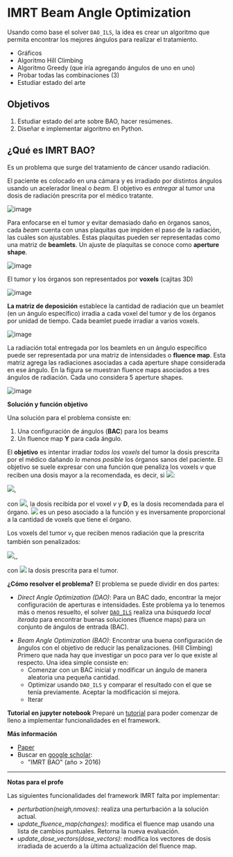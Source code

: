 IMRT Beam Angle Optimization
==
Usando como base el solver `DAO_ILS`, la idea es crear un algoritmo que permita encontrar los mejores ángulos para realizar el tratamiento.

* Gráficos
* Algoritmo Hill Climbing
* Algoritmo Greedy (que iría agregando ángulos de uno en uno)
* Probar todas las combinaciones (3)
* Estudiar estado del arte

Objetivos
--
1. Estudiar estado del arte sobre BAO, hacer resúmenes.
2. Diseñar e implementar algoritmo en Python.

¿Qué es IMRT BAO?
---
Es un problema que surge del tratamiento de cáncer usando radiación.

El paciente es colocado en una cámara y es irradiado por distintos ángulos usando un acelerador lineal o *beam*. El objetivo es *entregar* al tumor una dosis de radiación prescrita por el médico tratante.

![image](https://i.imgur.com/pcHMsyF.png)

Para enfocarse en el tumor y evitar demasiado daño en órganos sanos, cada *beam* cuenta con unas plaquitas que impiden el paso de la radiación, las cuáles son ajustables. Estas plaquitas pueden ser representadas como una matriz de **beamlets**. Un ajuste de plaquitas se conoce como **aperture shape**.

![image](https://i.imgur.com/FGb9GLX.png)

El tumor y los órganos son representados por **voxels** (cajitas 3D)

![image](https://i.imgur.com/A5yhCAo.png)

**La matriz de deposición** establece la cantidad de radiación que un beamlet (en un ángulo específico) irradia a cada voxel del tumor y de los órganos por unidad de tiempo. Cada beamlet puede irradiar a varios voxels.

![image](https://i.imgur.com/kMVBrfA.png)

La radiación total entregada por los beamlets en un ángulo específico puede ser representada por una matriz de intensidades o **fluence map**. Esta matriz agrega las radiaciones asociadas a cada aperture shape considerada en ese ángulo. 
En la figura se muestran fluence maps asociados a tres ángulos de radiación. Cada uno considera 5 aperture shapes.

![image](https://i.imgur.com/s8e9syt.png)

**Solución y función objetivo**

Una solución para el problema consiste en:

1. Una configuración de ángulos (**BAC**) para los beams
2. Un fluence map **Y** para cada ángulo.

El **objetivo** es intentar irradiar *todos los voxels* del tumor la dosis prescrita por el médico dañando *lo menos posible* los órganos sanos del paciente.
El objetivo se suele expresar con una función que penaliza los voxels *v* que reciben una dosis mayor a la recomendada, es decir, si <img src="https://render.githubusercontent.com/render/math?math=d_v(x) - D>0">:

<img src="https://render.githubusercontent.com/render/math?math=Pen(v) = \lambda \cdot (d_v(x) - D)^2">,

con <img src="https://render.githubusercontent.com/render/math?math=d_v(x)">, la dosis recibida por el voxel *v* y **D**, es la dosis recomendada para el órgano. <img src="https://render.githubusercontent.com/render/math?math=\lambda"> es un peso asociado a la función y es inversamente proporcional a la cantidad de voxels que tiene el órgano.

Los voxels del tumor $v_t$ que reciben menos radiación que la prescrita también son penalizados:

<img src="https://render.githubusercontent.com/render/math?math=Pen(v_t) = \lambda \cdot (D_t - d_{v_t}(x))^2">,, 

con <img src="https://render.githubusercontent.com/render/math?math=D_t"> la dosis prescrita para el tumor.

**¿Cómo resolver el problema?**
El problema se puede dividir en dos partes:

- *Direct Angle Optimization (DAO)*: Para un BAC dado, encontrar la mejor configuración de aperturas e intensidades. 
Este problema ya lo tenemos más o menos resuelto, el solver [`DAO_ILS`](https://github.com/rilianx/IMRTsolver) realiza una *búsqueda local iterada* para encontrar buenas soluciones (fluence maps) para un conjunto de ángulos de entrada (BAC).
* *Beam Angle Optimization (BAO)*: Encontrar una buena configuración de ángulos con el objetivo de reducir las penalizaciones. (Hill Climbing)
Primero que nada hay que investigar un poco para ver lo que existe al respecto.
Una idea simple consiste en:
	* Comenzar con un BAC inicial y modificar un ángulo de manera aleatoria una pequeña cantidad. 
	* Optimizar usando `DAO_ILS` y comparar el resultado con el que se tenía previamente. Aceptar la modificación si mejora.
	* Iterar

**Tutorial en jupyter notebook**
Preparé un [tutorial](https://github.com/rilianx/Research/blob/main/imrt_bao/tutorial.ipynb) para poder comenzar de lleno a implementar funcionalidades en el framework.


**Más información**
* [Paper](https://drive.google.com/file/d/1M0Pmn-tt4PVj5pRmWOJrnCF7j72p1tg4/view?usp=sharing)
* Buscar en [google scholar](https://scholar.google.com/):
	* "IMRT BAO" (año > 2016)

----
**Notas para el profe**

Las siguientes funcionalidades del framework IMRT falta por implementar:
* *perturbation(neigh,nmoves)*: realiza una perturbación a la solución actual.
* *update_fluence_map(changes)*: modifica el fluence map usando una lista de cambios puntuales. Retorna la nueva evaluación.
* *update_dose_vectors(dose_vectors)*: modifica los vectores de dosis irradiada de acuerdo a la ùltima actualización del fluence map.



<!--stackedit_data:
eyJoaXN0b3J5IjpbOTEyMzc0ODY0LDYzMDI2MDkwMywxMTg2ND
ExNTUxLC0yMDA2MzU5NzA4LC02MjI4NzIwODYsNTE2MDI2MDY5
XX0=
-->